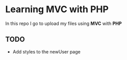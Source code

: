 # Learning MVC with PHP

In this repo I go to upload my files using **MVC** with **PHP**

## TODO
- Add styles to the newUser page
